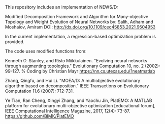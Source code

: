 This repository includes an implementation of NEWS/D:

Modified Decomposition Framework and Algorithm for Many-objective Topology and Weight Evolution of Neural Networks
by: Salih, Adham and Moshaiov, Amiram
DOI: http://dx.doi.org/10.1109/cec45853.2021.9504953

In the current implementation, a regression-based optimization problem is provided.

The code uses modified functions from:

Kenneth O. Stanley, and Risto Miikkulainen. "Evolving neural networks through augmenting topologies." Evolutionary Computation 10, no. 2 (2002): 99-127. % Coding by Christian Mayr https://nn.cs.utexas.edu/?neatmatlab

Zhang, Qingfu, and Hui Li. "MOEA/D: A multiobjective evolutionary algorithm based on decomposition." IEEE Transactions on Evolutionary Computation 11.6 (2007): 712-731.

Ye Tian, Ran Cheng, Xingyi Zhang, and Yaochu Jin, PlatEMO: A MATLAB platform  for evolutionary multi-objective optimization [educational forum], IEEE Computational Intelligence Magazine, 2017, 12(4): 73-87. https://github.com/BIMK/PlatEMO



